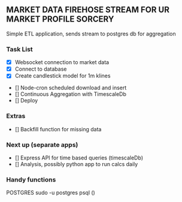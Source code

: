 ## MARKET DATA FIREHOSE STREAM FOR UR MARKET PROFILE SORCERY

Simple ETL application, sends stream to postgres db for aggregation

### Task List

-   [x] Websocket connection to market data
-   [x] Connect to database
-   [x] Create candlestick model for 1m klines
-   [] Node-cron scheduled download and insert
-   [] Continuous Aggregation with TimescaleDb
-   [] Deploy

### Extras

-   [] Backfill function for missing data

### Next up (separate apps)

-   [] Express API for time based queries (timescaleDb)
-   [] Analysis, possibly python app to run calcs daily

### Handy functions

POSTGRES
sudo -u postgres psql ()

